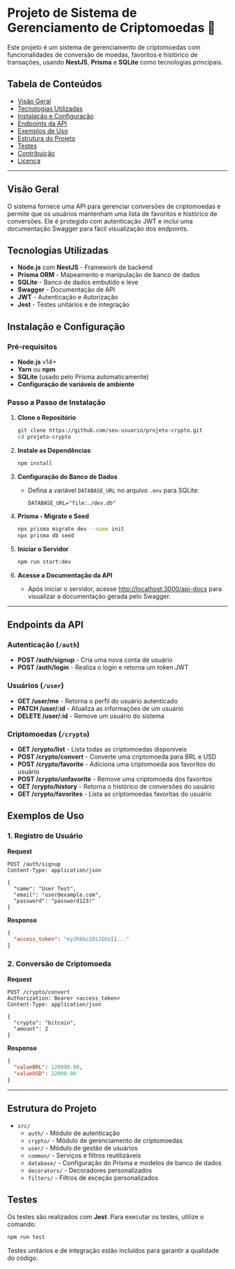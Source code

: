 # Projeto de Sistema de Gerenciamento de Criptomoedas 🚀

Este projeto é um sistema de gerenciamento de criptomoedas com funcionalidades de conversão de moedas, favoritos e histórico de transações, usando **NestJS**, **Prisma** e **SQLite** como tecnologias principais.

## Tabela de Conteúdos
- [Visão Geral](#visao-geral)
- [Tecnologias Utilizadas](#tecnologias-utilizadas)
- [Instalação e Configuração](#instalacao-e-configuracao)
- [Endpoints da API](#endpoints-da-api)
- [Exemplos de Uso](#exemplos-de-uso)
- [Estrutura do Projeto](#estrutura-do-projeto)
- [Testes](#testes)
- [Contribuição](#contribuicao)
- [Licença](#licenca)

---

## Visão Geral

O sistema fornece uma API para gerenciar conversões de criptomoedas e permite que os usuários mantenham uma lista de favoritos e histórico de conversões. Ele é protegido com autenticação JWT e inclui uma documentação Swagger para fácil visualização dos endpoints.

## Tecnologias Utilizadas

- **Node.js** com **NestJS** - Framework de backend
- **Prisma ORM** - Mapeamento e manipulação de banco de dados
- **SQLite** - Banco de dados embutido e leve
- **Swagger** - Documentação de API
- **JWT** - Autenticação e Autorização
- **Jest** - Testes unitários e de integração

## Instalação e Configuração

### Pré-requisitos

- **Node.js** v14+
- **Yarn** ou **npm**
- **SQLite** (usado pelo Prisma automaticamente)
- **Configuração de variáveis de ambiente**

### Passo a Passo de Instalação

1. **Clone o Repositório**
    ```bash
    git clone https://github.com/seu-usuario/projeto-crypto.git
    cd projeto-crypto
    ```

2. **Instale as Dependências**
    ```bash
    npm install
    ```

3. **Configuração do Banco de Dados**
    - Defina a variável `DATABASE_URL` no arquivo `.env` para SQLite:
      ```plaintext
      DATABASE_URL="file:./dev.db"
      ```

4. **Prisma - Migrate e Seed**
    ```bash
    npx prisma migrate dev --name init
    npx prisma db seed
    ```

5. **Iniciar o Servidor**
    ```bash
    npm run start:dev
    ```

6. **Acesse a Documentação da API**
    - Após iniciar o servidor, acesse [http://localhost:3000/api-docs](http://localhost:3000/api-docs) para visualizar a documentação gerada pelo Swagger.

---

## Endpoints da API

### Autenticação (`/auth`)
- **POST /auth/signup** - Cria uma nova conta de usuário
- **POST /auth/login** - Realiza o login e retorna um token JWT

### Usuários (`/user`)
- **GET /user/me** - Retorna o perfil do usuário autenticado
- **PATCH /user/:id** - Atualiza as informações de um usuário
- **DELETE /user/:id** - Remove um usuário do sistema

### Criptomoedas (`/crypto`)
- **GET /crypto/list** - Lista todas as criptomoedas disponíveis
- **POST /crypto/convert** - Converte uma criptomoeda para BRL e USD
- **POST /crypto/favorite** - Adiciona uma criptomoeda aos favoritos do usuário
- **POST /crypto/unfavorite** - Remove uma criptomoeda dos favoritos
- **GET /crypto/history** - Retorna o histórico de conversões do usuário
- **GET /crypto/favorites** - Lista as criptomoedas favoritas do usuário

## Exemplos de Uso

### 1. Registro de Usuário
**Request**
```http
POST /auth/signup
Content-Type: application/json

{
  "name": "User Test",
  "email": "user@example.com",
  "password": "password123!"
}
```

**Response**
```json
{
  "access_token": "eyJhbGciOiJIUzI1..."
}
```

### 2. Conversão de Criptomoeda
**Request**
```http
POST /crypto/convert
Authorization: Bearer <access_token>
Content-Type: application/json

{
  "crypto": "bitcoin",
  "amount": 2
}
```

**Response**
```json
{
  "valueBRL": 120000.00,
  "valueUSD": 22000.00
}
```

---

## Estrutura do Projeto

- `src/`
    - `auth/` - Módulo de autenticação
    - `crypto/` - Módulo de gerenciamento de criptomoedas
    - `user/` - Módulo de gestão de usuários
    - `common/` - Serviços e filtros reutilizáveis
    - `database/` - Configuração do Prisma e modelos de banco de dados
    - `decorators/` - Decoradores personalizados
    - `filters/` - Filtros de exceção personalizados

## Testes

Os testes são realizados com **Jest**. Para executar os testes, utilize o comando:
```bash
npm run test
```
Testes unitários e de integração estão incluídos para garantir a qualidade do código.

